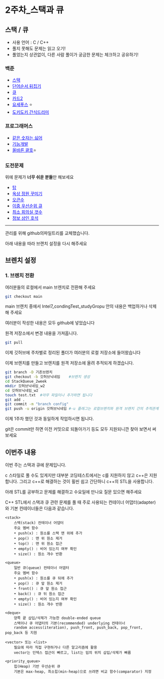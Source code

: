 # 2주차_스택과 큐

## 스택 / 큐
- 사용 언어 : C / C++<br>
- 풀지 못해도 문제는 읽고 오기!
- 풀었는지 상관없이, 다른 사람 풀이가 궁금한 문제는 체크하고 공유하기!

### 백준

- <a href="https://www.acmicpc.net/problem/10828" style="color: blue;">스택</a>
- <a href="https://www.acmicpc.net/problem/12605" style="color: blue;">단어순서 뒤집기</a>
- <a href="https://www.acmicpc.net/problem/10845" style="color: blue;">큐</a>
- <a href="https://www.acmicpc.net/problem/2164" style="color: blue;">카드2</a>
- <a href="https://www.acmicpc.net/problem/1158" style="color: blue;">요세푸스</a> ⭐ 
- <a href="https://www.acmicpc.net/problem/12789" style="color: blue;">도키도키 간식드리미</a>

### 프로그래머스

- <a href="https://school.programmers.co.kr/learn/courses/30/lessons/12906" style="color: blue;">같은 숫자는 싫어</a>
- <a href="https://school.programmers.co.kr/learn/courses/30/lessons/42586" style="color: blue;">기능개발</a>
- <a href="https://school.programmers.co.kr/learn/courses/30/lessons/12909" style="color: blue;">올바른 괄호</a>⭐ 

### 도전문제
위에 문제가 **너무 쉬운 분들**만 해보세요

- <a href="https://www.acmicpc.net/problem/2493" style="color: blue;">탑</a>
- <a href="https://www.acmicpc.net/problem/6198" style="color: blue;">옥상 정원 꾸미기</a>
- <a href="https://www.acmicpc.net/problem/17298" style="color: blue;">오큰수</a>
- <a href="https://www.acmicpc.net/problem/7662" style="color: blue;">이중 우선순위 큐</a>
- <a href="https://www.acmicpc.net/problem/19598" style="color: blue;">최소 회의실 갯수</a>
- <a href="https://www.acmicpc.net/problem/22252" style="color: blue;">정보 상인 호석</a>


------------------------------------
관리를 위해 github의파일트리를 교체했습니다.

아래 내용을 따라 브랜치 설정을 다시 해주세요

## 브렌치 설정

### 1. 브렌치 전환
여러분들의 로컬에서 main 브렌치로 전환해 주세요

```bash
git checkout main
```

main 브렌치 중에서 Intel7_condingTest_studyGropu 안의 내용은 백업하거나 삭제해 주세요

여러분이 작성한 내용은 모두 github에 넣었습니다

원격 저장소에서 변경 내용을 가져옵니다.


```bash
git pull
```

이제 깃허브에 주차별로 정리된 폴더가 여러분의 로컬 저장소에 들어왔습니다

이제 브렌치를 만들고 브렌치를 원격 저장소에 올려 추적되게 하겠습니다.


```bash
git branch -D 기존브렌치
git checkout -b 깃허브닉네임    #브렌치 생성
cd StackQueue_2week
mkdir 깃허브닉네임_w2
cd 깃허브닉네임_w2
touch test.txt  #아무 파일이나 추가하면 됩니다
git add .
git commit -m "branch config"
git push -u origin 깃허브닉네임 #-u 플래그는 로컬브랜치와 원격 브랜치 간의 추적관계를 설정합니다.
```

이제 1주차 했던 것과 동일하게 작업하시면 됩니다.

git은 commit만 하면 이전 커밋으로 되돌아가기 등도 모두 지원되니깐 찾아 보면서 써보세요

## 이번주 내용
이번 주는 스택과 큐에 문제입니다.

c 스타일로 풀 수도 있게지만 대부분 코딩테스트에서는 c를 지원하지 않고 c++은 지원합니다. 그리고 c++로 해결하는 것이 휠씬 쉽고 간단하니 c++의 STL을 사용합니다.

아래 STL를 공부하고 문제를 해결하고 수요일에 만나요
질문 있으면 해주세요

C++ STL에서 스택과 큐 관련 문제를 풀 때 주로 사용되는 컨테이너 어댑터(adapter)와 기본 컨테이너들은 다음과 같습니다.

    <stack>
        스택(stack) 컨테이너 어댑터
        주요 멤버 함수
        • push(x) : 원소를 스택 맨 위에 추가
        • pop() : 맨 위 원소 제거
        • top() : 맨 위 원소 접근
        • empty() : 비어 있는지 여부 확인
        • size() : 원소 개수 반환

    <queue>
        일반 큐(queue) 컨테이너 어댑터
        주요 멤버 함수
        • push(x) : 원소를 큐 뒤에 추가
        • pop() : 큐 앞 원소 제거
        • front() : 큐 앞 원소 접근
        • back() : 큐 뒤 원소 접근
        • empty() : 비어 있는지 여부 확인
        • size() : 원소 개수 반환

    <deque>
        양쪽 끝 삽입/삭제가 가능한 double-ended queue
        스택이나 큐 어댑터의 기본(recommended) underlying 컨테이너
        random access(iteration), push_front, push_back, pop_front, pop_back 등 지원

    <vector> 또는 <list>
        필요에 따라 직접 구현하거나 다른 알고리즘에 활용
        vector는 인덱스 접근이 빠르고, list는 임의 위치 삽입/삭제가 빠름

    <priority_queue>
        힙(Heap) 기반 우선순위 큐
        기본은 max-heap, 최소힙(min-heap)으로 쓰려면 비교 함수(comparator) 지정







